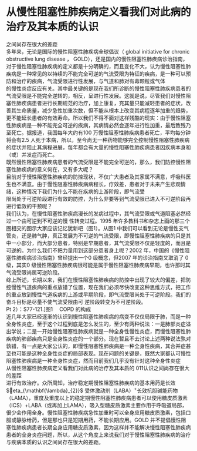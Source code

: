 # 从慢性阻塞性肺疾病定义看我们对此病的治疗及其本质的认识  
之间尚存在很大的差距  
多年来，无论是国际的慢性阻塞性肺疾病全球倡议（ global initiative for chronic obstructive lung disease ， GOLD），还是国内的慢性阻塞性肺疾病诊治指南，对于慢性阻塞性肺疾病的定义都是十分明确的，而且变化不大，认为慢性阻塞性肺疾病是一种常见的以持续的不能完全可逆的气流受限为特征的疾病，是一种可以预防和治疗的疾病，气流受限进行性发展，与气道和肺对有毒颗粒或气体  
的慢性炎症反应有关。其中最关键的是现在我们所诊断的慢性阻塞性肺疾病患者的气流受限是不能完全逆转的，相反，呈进行性发展。这就是说，尽管我们对慢性阻塞性肺疾病患者进行长期规范的治疗，加上康复，充其量只能减轻患者的症状，改善其生命质量，减少急性加重次数，但不能从根本上改变其病程逐年加重的趋势，更不能延长患者的有效寿命。所以我们不得不面对这样残酷的现实：由于慢性阻塞性肺疾病是一种不能完全可逆的疾病，其病情必然会逐年进行性加重，最后致残乃至死亡。据报道，我国每年大约有100 万慢性阻塞性肺疾病患者死亡，平均每分钟将会有2.5 人死于本病，所以，至今尚无一种药物能够完全控制慢性阻塞性肺疾病的症状并阻止其病程进展，每年都会有大量的慢性阻塞性肺疾病患者因疾病本身和 （或）并发症而死亡。  
既然慢性阻塞性肺疾病患者的气流受限是不能完全可逆的，那么，我们防控慢性阻塞性肺疾病的意义何在，又有多大呢？  
目前对于慢性阻塞性肺疾病的防控现状，不仅广大患者及其家属不满意，呼吸科医生也不满意。由于慢性阻塞性肺疾病病程长，疗效差，患者对于未来产生悲观情绪，这种情况下我们为什么不能在疾病的上游阶段，即气流受  
限尚处于可逆阶段进行有效的防控，为什么非要等到气流受限已进入不可逆阶段再进行低效的干预呢？  
我们认为，在慢性阻塞性肺疾病漫长的发病过程中，其气流受限或气道阻塞必然经过一个由可逆到不可逆的慢 性转变过程。1995 年许多教科书和杂志上画的那三个圈相交的图示大家应该记忆犹新吧（图1）。从图1 中我们可以看到无论是慢性支气管炎，还是肺气肿，真正发展为不可逆的气流受限，即慢性阻塞性肺疾病的只是其中一小部分，而大部分患者，特别是早期患者，其气流受限不仅是轻度的，而且是可逆的。为什么我们不把力量用到这部分患者身上呢？2002 年，中国的《慢性阻塞性肺疾病诊治指南》曾经提出一个0 级概念，但2007 年的诊治指南又取消了 0 级，其实0 级慢性阻塞性肺疾病很可能是属于慢性阻塞性肺疾病早期，也许那时其气流受限尚属可逆阶段。  
综上所述，长期以来，我们在慢性阻塞性肺疾病的防控中出现了较大的偏差，把防控慢性气道疾病的重点放错了位置，现在我们必须尽快改变这种思维方式，把工作的重点放到慢性气道疾病的上游或早期阶段，即气流受限尚处于可逆阶段。我们的奋斗目标是尽量不使气流受限由可 逆阶段转变为不可逆阶段。  
Pt 2）：S77-121.]图1  COPD 的构成  
近几年大家已经逐渐的认识到慢性阻塞性肺疾病的病变不仅仅局限于肺，而是一种全身性炎症，至于这个过程到底是怎么发生的，至少有两种说法：一是肺部炎症溢出学说；二是一开始慢性阻塞性肺疾病就是一种全身性慢性炎症，而慢性阻塞性肺疾病的肺部疾病只是全身性炎症的一个部分。现在暂且不去讨论上述两种说法孰对孰错，有一点是大家公认的，即慢性阻塞性肺疾病是一种全身性疾病，其合并症甚至也可能是这种全身性炎症的局部表现。现在问题的关键是，既然大家都认可慢性阻塞性肺疾病是一种全身性炎症，然而目前我们几乎没有针对这种全身性炎症  
从慢性阻塞性肺疾病定义看我们对此病的治疗及其本质的 011认识之间尚存在很大的差距  
进行有效治疗。众所周知，治疗稳定期慢性阻塞性肺疾病的基本用药是长效$eta_{\mathbf{\lambda}_{2}}$ 受体激动剂（LABA）$^+$长效抗胆碱能药物（LAMA），重度及重度以上的稳定期慢性阻塞性肺疾病患者可以使用糖皮质激素（ICS）+LABA（或再加上LAMA），吸入型糖皮质激素主要作用于呼吸道局部，很少会作用全身。慢性阻塞性肺疾病急性加重时可以全身应用糖皮质激素，包括口服或静脉给药，但是那也只是短期用药，不能长期应用。GOLD 并不提倡慢性阻塞性肺疾病患者长期全身应用糖皮质激素，因为这样并不能解决慢性阻塞性肺疾病患者的全身炎症问题，所以，从这个角度上来说我们对于慢性阻塞性肺疾病的治疗与疾病本质的认识之间尚存在很大的差距。  
